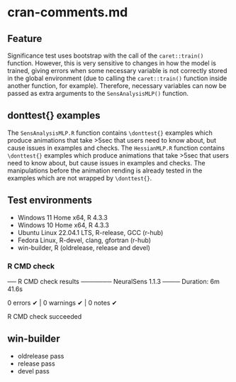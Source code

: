 # cran-comments.md

## Feature
Significance test uses bootstrap with the call of the `caret::train()` function. However, this is very sensitive to changes in how the model is trained, giving errors when some necessary variable is not correctly stored in the global environment (due to calling the `caret::train()` function inside another function, for example). Therefore, necessary variables can now be passed as extra arguments to the `SensAnalysisMLP()` function.

## donttest{} examples

The `SensAnalysisMLP.R` function contains `\donttest{}` examples which produce animations that take >5sec that users need to know about, but cause issues in examples and checks. The `HessianMLP.R` function contains `\donttest{}` examples which produce animations that take >5sec that users need to know about, but cause issues in examples and checks. 
The manipulations before the animation rending is already tested in the examples which are not wrapped by `\donttest{}`.

## Test environments
* Windows 11 Home x64, R 4.3.3
* Windows 10 Home x64, R 4.3.3
* Ubuntu Linux 22.04.1 LTS, R-release, GCC (r-hub)
* Fedora Linux, R-devel, clang, gfortran (r-hub)
* win-builder, R (oldrelease, release and devel)

### R CMD check
── R CMD check results ─────── NeuralSens 1.1.3 ────
Duration: 6m 41.6s

0 errors ✔ | 0 warnings ✔ | 0 notes ✔

R CMD check succeeded

## win-builder
- oldrelease pass
- release pass
- devel pass


